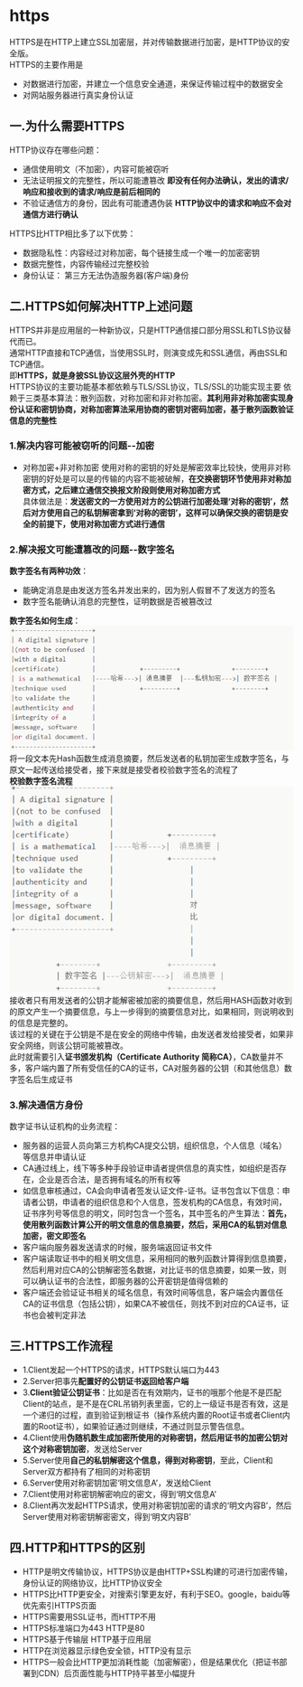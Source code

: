 # https

HTTPS是在HTTP上建立SSL加密层，并对传输数据进行加密，是HTTP协议的安全版。  
HTTPS的主要作用是

* 对数据进行加密，并建立一个信息安全通道，来保证传输过程中的数据安全
* 对网站服务器进行真实身份认证

## 一.为什么需要HTTPS

HTTP协议存在哪些问题：

* 通信使用明文（不加密），内容可能被窃听
* 无法证明报文的完整性，所以可能遭篡改
**即没有任何办法确认，发出的请求/响应和接收到的请求/响应是前后相同的**
* 不验证通信方的身份，因此有可能遭遇伪装
**HTTP协议中的请求和响应不会对通信方进行确认**  

HTTPS比HTTP相比多了以下优势：

* 数据隐私性：内容经过对称加密，每个链接生成一个唯一的加密密钥
* 数据完整性，内容传输经过完整校验
* 身份认证： 第三方无法伪造服务器(客户端)身份

## 二.HTTPS如何解决HTTP上述问题

HTTPS并非是应用层的一种新协议，只是HTTP通信接口部分用SSL和TLS协议替代而已。  
通常HTTP直接和TCP通信，当使用SSL时，则演变成先和SSL通信，再由SSL和TCP通信。  
即**HTTPS，就是身披SSL协议这层外壳的HTTP**  
HTTPS协议的主要功能基本都依赖与TLS/SSL协议，TLS/SSL的功能实现主要 依赖于三类基本算法：散列函数，对称加密和非对称加密。**其利用非对称加密实现身份认证和密钥协商，对称加密算法采用协商的密钥对密码加密，基于散列函数验证信息的完整性**

### 1.解决内容可能被窃听的问题--加密

* 对称加密+非对称加密
使用对称的密钥的好处是解密效率比较快，使用非对称密钥的好处是可以是的传输的内容不能被破解，**在交换密钥环节使用非对称加密方式，之后建立通信交换报文阶段则使用对称加密方式**  
具体做法是：**发送密文的一方使用对方的公钥进行加密处理‘对称的密钥’，然后对方使用自己的私钥解密拿到‘对称的密钥’，这样可以确保交换的密钥是安全的前提下，使用对称加密方式进行通信**

### 2.解决报文可能遭篡改的问题--数字签名

**数字签名有两种功效**：

* 能确定消息是由发送方签名并发出来的，因为别人假冒不了发送方的签名
* 数字签名能确认消息的完整性，证明数据是否被篡改过

**数字签名如何生成**：
![数字签名如何生成](../../resource/blogs/images/https/https1.png)
将一段文本先Hash函数生成消息摘要，然后发送者的私钥加密生成数字签名，与原文一起传送给接受者，接下来就是接受者校验数字签名的流程了  
**校验数字签名流程**
![校验数字签名流程](../../resource/blogs/images/https/https2.png)
接收者只有用发送者的公钥才能解密被加密的摘要信息，然后用HASH函数对收到的原文产生一个摘要信息，与上一步得到的摘要信息对比，如果相同，则说明收到的信息是完整的。  
该过程的关键在于公钥是不是在安全的网络中传输，由发送者发给接受者，如果非安全网络，则该公钥可能被篡改。  
此时就需要引入**证书颁发机构（Certificate Authority 简称CA）**，CA数量并不多，客户端内置了所有受信任的CA的证书，CA对服务器的公钥（和其他信息）数字签名后生成证书

### 3.解决通信方身份

数字证书认证机构的业务流程：

* 服务器的运营人员向第三方机构CA提交公钥，组织信息，个人信息（域名）等信息并申请认证
* CA通过线上，线下等多种手段验证申请者提供信息的真实性，如组织是否存在，企业是否合法，是否拥有域名的所有权等
* 如信息审核通过，CA会向申请者签发认证文件-证书。证书包含以下信息：申请者公钥，申请者的组织信息和个人信息，签发机构的CA信息，有效时间，证书序列号等信息的明文，同时包含一个签名，其中签名的产生算法：**首先，使用散列函数计算公开的明文信息的信息摘要，然后，采用CA的私钥对信息加密，密文即签名**
* 客户端向服务器发送请求的时候，服务端返回证书文件
* 客户端读取证书中的相关明文信息，采用相同的散列函数计算得到信息摘要，然后利用对应CA的公钥解密签名数据，对比证书的信息摘要，如果一致，则可以确认证书的合法性，即服务器的公开密钥是值得信赖的
* 客户端还会验证证书相关的域名信息，有效时间等信息，客户端会内置信任CA的证书信息（包括公钥），如果CA不被信任，则找不到对应的CA证书，证书也会被判定非法

## 三.HTTPS工作流程

* 1.Client发起一个HTTPS的请求，HTTPS默认端口为443
* 2.Server把事先**配置好的公钥证书返回给客户端**
* 3.**Client验证公钥证书**：比如是否在有效期内，证书的哦那个他是不是匹配Client的站点，是不是在CRL吊销列表里面，它的上一级证书是否有效，这是一个递归的过程，直到验证到根证书（操作系统内置的Root证书或者Client内置的Root证书），如果验证通过则继续，不通过则显示警告信息。
* 4.Client使用**伪随机数生成加密所使用的对称密钥，然后用证书的加密公钥对这个对称密钥加密**，发送给Server
* 5.Server使用**自己的私钥解密这个信息，得到对称密钥**，至此，Client和Server双方都持有了相同的对称密钥
* 6.Server使用对称密钥加密‘明文信息A’，发送给Client
* 7.Client使用对称密钥解密响应的密文，得到‘明文信息A’
* 8.Client再次发起HTTPS请求，使用对称密钥加密的请求的‘明文内容B’，然后Server使用对称密钥解密密文，得到‘明文内容B’

## 四.HTTP和HTTPS的区别

* HTTP是明文传输协议，HTTPS协议是由HTTP+SSL构建的可进行加密传输，身份认证的网络协议，比HTTP协议安全
* HTTPS比HTTP更安全，对搜索引擎更友好，有利于SEO。google，baidu等优先索引HTTPS页面
* HTTPS需要用SSL证书，而HTTP不用
* HTTPS标准端口为443 HTTP是80
* HTTPS基于传输层 HTTP基于应用层
* HTTP在浏览器显示绿色安全锁，HTTP没有显示
* HTTPS一般会比HTTP更加消耗性能（加密解密），但是结果优化（把证书部署到CDN）后页面性能与HTTP持平甚至小幅提升

